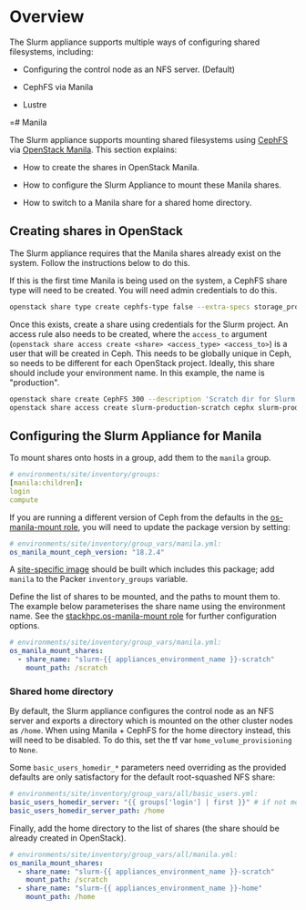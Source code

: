 # Overview

The Slurm appliance supports multiple ways of configuring shared filesystems, including:

- Configuring the control node as an NFS server. (Default)

- CephFS via Manila

- Lustre

=# Manila

The Slurm appliance supports mounting shared filesystems using [CephFS](https://docs.ceph.com/en/latest/cephfs/) via [OpenStack Manila](https://docs.openstack.org/manila/latest/). This section explains:

- How to create the shares in OpenStack Manila.

- How to configure the Slurm Appliance to mount these Manila shares.

- How to switch to a Manila share for a shared home directory.

## Creating shares in OpenStack

The Slurm appliance requires that the Manila shares already exist on the system. Follow the instructions below to do this.

If this is the first time Manila is being used on the system, a CephFS share type will need to be created. You will need admin credentials to do this.

```bash
openstack share type create cephfs-type false --extra-specs storage_protocol=CEPHFS vendor_name=Ceph
```

Once this exists, create a share using credentials for the Slurm project.
An access rule also needs to be created, where the `access_to` argument
(`openstack share access create <share> <access_type> <access_to>`) is a user that will be created in Ceph.
This needs to be globally unique in Ceph, so needs to be different for each OpenStack project.
Ideally, this share should include your environment name. In this example, the name is "production".

```bash
openstack share create CephFS 300 --description 'Scratch dir for Slurm prod' --name slurm-production-scratch --share-type cephfs-type --wait
openstack share access create slurm-production-scratch cephx slurm-production
```

## Configuring the Slurm Appliance for Manila

To mount shares onto hosts in a group, add them to the `manila` group.

```yaml
# environments/site/inventory/groups:
[manila:children]:
login
compute
```

If you are running a different version of Ceph from the defaults in the [os-manila-mount role](https://github.com/stackhpc/ansible-role-os-manila-mount/blob/master/defaults/main.yml), you will need to update the package version by setting:

```yaml
# environments/site/inventory/group_vars/manila.yml:
os_manila_mount_ceph_version: "18.2.4"
```

A [site-specific image](image-build.md) should be built which includes this package; add `manila` to the Packer `inventory_groups` variable.

Define the list of shares to be mounted, and the paths to mount them to. The example below parameterises the share name using the environment name. See the [stackhpc.os-manila-mount role](https://github.com/stackhpc/ansible-role-os-manila-mount) for further configuration options.

```yaml
# environments/site/inventory/group_vars/manila.yml:
os_manila_mount_shares:
  - share_name: "slurm-{{ appliances_environment_name }}-scratch"
    mount_path: /scratch
```

### Shared home directory

By default, the Slurm appliance configures the control node as an NFS server and exports a directory which is mounted on the other cluster nodes as `/home`. When using Manila + CephFS for the home directory instead, this will need to be disabled. To do this, set the tf var `home_volume_provisioning` to `None`.

Some `basic_users_homedir_*` parameters need overriding as the provided defaults are only satisfactory for the default root-squashed NFS share:

```yaml
# environments/site/inventory/group_vars/all/basic_users.yml:
basic_users_homedir_server: "{{ groups['login'] | first }}" # if not mounting /home on control node
basic_users_homedir_server_path: /home
```

Finally, add the home directory to the list of shares (the share should be already created in OpenStack).

```yaml
# environments/site/inventory/group_vars/all/manila.yml:
os_manila_mount_shares:
  - share_name: "slurm-{{ appliances_environment_name }}-scratch"
    mount_path: /scratch
  - share_name: "slurm-{{ appliances_environment_name }}-home"
    mount_path: /home
```

